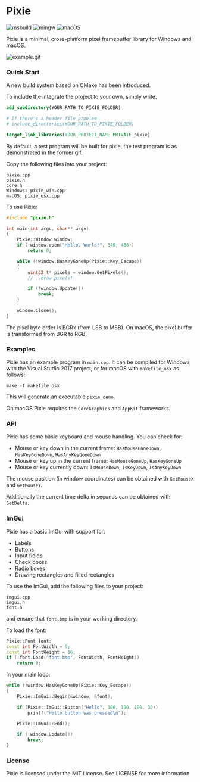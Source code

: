 Pixie
=====

![msbuild](https://github.com/samizzo/pixie/actions/workflows/msbuild.yml/badge.svg)
![mingw](https://github.com/samizzo/pixie/actions/workflows/mingw.yml/badge.svg)
![macOS](https://github.com/samizzo/pixie/actions/workflows/macos.yml/badge.svg)

Pixie is a minimal, cross-platform pixel framebuffer library for Windows and macOS.

![example.gif](/example.gif)

### Quick Start

A new build system based on CMake has been introduced.

To include the integrate the project to your own, simply write:

```cmake
add_subdirectory(YOUR_PATH_TO_PIXIE_FOLDER)

# If there's a header file problem
# include_directories(YOUR_PATH_TO_PIXIE_FOLDER)

target_link_libraries(YOUR_PROJECT_NAME PRIVATE pixie)
```

By default, a test program will be built for pixie, the test program is as demonstrated in the former gif.

Copy the following files into your project:

    pixie.cpp
    pixie.h
    core.h
    Windows: pixie_win.cpp
    macOS: pixie_osx.cpp

To use Pixie:

```cpp
#include "pixie.h"

int main(int argc, char** argv)
{
    Pixie::Window window;
    if (!window.open("Hello, World!", 640, 480))
        return 0;

    while (!window.HasKeyGoneUp(Pixie::Key_Escape))
    {
        uint32_t* pixels = window.GetPixels();
        // ..draw pixels!

        if (!window.Update())
            break;
    }

    window.Close();
}
```

The pixel byte order is BGRx (from LSB to MSB). On macOS, the pixel buffer is transformed
from BGR to RGB.

### Examples

Pixie has an example program in `main.cpp`. It can be compiled for Windows with the
Visual Studio 2017 project, or for macOS with `makefile_osx` as follows:

    make -f makefile_osx

This will generate an executable `pixie_demo`.

On macOS Pixie requires the `CoreGraphics` and `AppKit` frameworks.

### API

Pixie has some basic keyboard and mouse handling. You can check for:

* Mouse or key down in the current frame: `HasMouseGoneDown`, `HasKeyGoneDown`, `HasAnyKeyGoneDown`
* Mouse or key up in the current frame: `HasMouseGoneUp`, `HasKeyGoneUp`
* Mouse or key currently down: `IsMouseDown`, `IsKeyDown`, `IsAnyKeyDown`

The mouse position (in window coordinates) can be obtained with `GetMouseX` and `GetMouseY`.

Additionally the current time delta in seconds can be obtained with `GetDelta`.

### ImGui

Pixie has a basic ImGui with support for:

* Labels
* Buttons
* Input fields
* Check boxes
* Radio boxes
* Drawing rectangles and filled rectangles

To use the ImGui, add the following files to your project:

    imgui.cpp
    imgui.h
    font.h

and ensure that `font.bmp` is in your working directory.

To load the font:

```cpp
Pixie::Font font;
const int FontWidth = 9;
const int FontHeight = 16;
if (!font.Load("font.bmp", FontWidth, FontHeight))
    return 0;
```

In your main loop:

```cpp
while (!window.HasKeyGoneUp(Pixie::Key_Escape))
{
    Pixie::ImGui::Begin(&window, &font);

    if (Pixie::ImGui::Button("Hello", 100, 100, 100, 30))
        printf("Hello button was pressed\n");

    Pixie::ImGui::End();

    if (!window.Update())
        break;
}
```

### License

Pixie is licensed under the MIT License. See LICENSE for more information.
